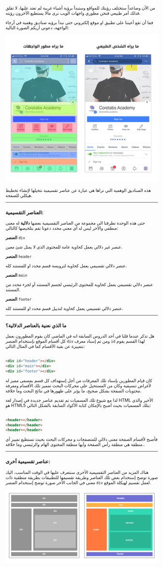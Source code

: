 من الأن وصاعداً ستختلف رؤيتك للمواقع وستبدأ برؤية أشياء غريبة لم تعتد عليها، لا تقلق فذلك أمر طبيعي فنحن مطوري واجهات الويب نرى مالا يستطيع الأخرون رؤيته.

فما أن تقع أعيننا على تطبيق او موقع إلكتروني حتى نبدأ برؤيه صناديق وهمية في أرجاء الواجهة، دعوني أريكم الصورة التالية:

![](assets/boxes.jpg)

هذه الصناديق الوهمية التي نراها هي عبارة عن عناصر تقسيمية نتخيلها لإنشاء تخطيط هيكلي للصفحة.

---

### العناصر التقسيمية:

حتى هذه الوحدة تطرقنا الى مجموعة من العناصر التقسيمية بعضها **دلالية** له معنى منطقي والأخر ليس له أي معنى محدد دعونا نقم بتلخيصها كالتالي:

**العنصر** `div`

عنصر غير دلالي يعمل كحاوية عامة للمحتوى الذي لا يمثل شئ معين.

**العنصر** `header`

عنصر دلالي تقسيمي يعمل كحاوية لترويسة قسم محدد او للمستند كله.

**العنصر** `main`

عنصر دلالي تقسيمي يعمل كحاوية للمحتوى الرئيسي لجسم المستند أو لجزء محدد من المستند.

**العنصر** `footer`

عنصر دلالي تقسيمي يعمل كحاوية لتذييل قسم محدد او للمستند كله.

---

### ما الذي نعنية بالعناصر الدلالية؟

هل تذكر عندما قلنا في أحد الدروس السابقة انه في الماضي كان يقوم المطورون بعمل كل أقسام الموقع بإستخدام العنصر `div` ومن ثم إسناد معرف `id` لهذا القسم يقوم بتمييزة عن بقية الأقسام كما في المثال التالي:

```html

<div id="header"></div>
<div id="main"></div>
<div id="footer"></div>

```

كان قيام المطورين بإسناد تلك المعرفات من أجل إستهداف كل قسم بمسمى مميز له لأغراض تنسيقية وكان من المستحيل على محركات البحث تمميز تلك الأقسام ومعرفة محتويات الصفحة بشكل صحيح، ما يؤثر على ظهورها في نتائج البحث وما خلافة.

لذا مع شيوع تلك المسميات تم تقديم عناصر جديدة في إصدار لغة HTML الأخير والذي هو HTML5 بتلك المسميات بحيث أصبح بالإمكان كتابة الأكواد السابقة بالشكل التالي:

```html

<header></header>
<header></header>
<header></header>

```

فأصبح لأقسام الصفحة معنى دلالي للمتصفحات و محركات البحث بحيث تستطيع تمييز أي منطقة هي منطقة رأس الصفحة وأيها منطقة المحتوى الهام والرئيسي وما خلافة..

---

### عناصر تقسيمية أخرى:

هناك المزيد من العناصر التقسيمية الأخرى سنتعرف عليها في الوقت المناسب، اليك صورة توضح إستخدام بعض تلك العناصر وطريقة تقسيمها للتطبيقات بطريقة منطقية ذات معنى في الجانب الأخر صورة توضح إستخدام العنصر `div` لعمل تقسيم لهيكلة الموقع.

![](assets/semantics.jpg)
